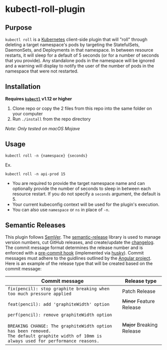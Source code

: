 # kubectl-roll-plugin

## Purpose

`kubectl roll` is a [Kubernetes](https://kubernetes.io/docs/home/) client-side plugin that will "roll" through deleting a target namespace's pods by targeting the StatefulSets, DaemonSets, and Deployments in that namespace. In between resource restarts, it will sleep for a default of 5 seconds (or for a number of seconds that you provide). Any standalone pods in the namespace will be ignored and a warning will display to notify the user of the number of pods in the namespace that were not restarted.

## Installation

**Requires [`kubectl`](https://kubernetes.io/docs/tasks/tools/install-kubectl/) v1.12 or higher**

1. Clone repo or copy the 2 files from this repo into the same folder on your computer
2. Run `./install` from the repo directory

*Note: Only tested on macOS Mojave*

## Usage

`kubectl roll -n {namespace} {seconds}`

Ex.

`kubectl roll -n api-prod 15`

- You are required to provide the target namespace name and can optionally provide the number of seconds to sleep in between each resource restart. If you do not specify a `seconds` argument, the default is 5.
- Your current kubeconfig context will be used for the plugin's execution.
- You can also use `namespace` or `ns` in place of `-n`.

## Semantic Releases

This plugin follows [SemVer](https://semver.org/). The [semantic-release](https://github.com/semantic-release/semantic-release) library is used to manage version numbers, cut GitHub releases, and create/update the [changelog](CHANGELOG.md). The commit message format determines the release number and is enforced with a [pre-commit hook](https://git-scm.com/book/en/v2/Customizing-Git-Git-Hooks) (implemented via [husky](https://github.com/typicode/husky)). Commit messages must adhere to the guidlines outlined by the [Angular project](https://github.com/angular/angular.js/blob/master/DEVELOPERS.md#-git-commit-guidelines). Here is an example of the release type that will be created based on the commit message:

| Commit message                                                                                                                                                                                   | Release type               |
|--------------------------------------------------------------------------------------------------------------------------------------------------------------------------------------------------|----------------------------|
| `fix(pencil): stop graphite breaking when too much pressure applied`                                                                                                                             | Patch Release              |
| `feat(pencil): add 'graphiteWidth' option`                                                                                                                                                       | ~~Minor~~ Feature Release  |
| `perf(pencil): remove graphiteWidth option`<br><br>`BREAKING CHANGE: The graphiteWidth option has been removed.`<br>`The default graphite width of 10mm is always used for performance reasons.` | ~~Major~~ Breaking Release |
